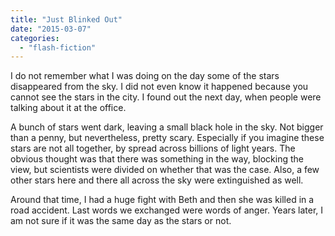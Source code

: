 ```yaml
---
title: "Just Blinked Out"
date: "2015-03-07"
categories: 
  - "flash-fiction"
---
```


I do not remember what I was doing on the day some of the stars disappeared from the sky. I did not even know it happened because you cannot see the stars in the city. I found out the next day, when people were talking about it at the office.

A bunch of stars went dark, leaving a small black hole in the sky. Not bigger than a penny, but nevertheless, pretty scary. Especially if you imagine these stars are not all together, by spread across billions of light years. The obvious thought was that there was something in the way, blocking the view, but scientists were divided on whether that was the case. Also, a few other stars here and there all across the sky were extinguished as well.

Around that time, I had a huge fight with Beth and then she was killed in a road accident. Last words we exchanged were words of anger. Years later, I am not sure if it was the same day as the stars or not.
